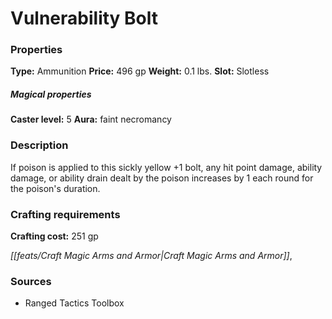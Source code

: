 ﻿---
Title: "Vulnerability Bolt"
Type: "Ammunition"
Price: "496 gp"
Weight: "0.1 lbs."
Slot: "Slotless"
Caster level: "5"
Aura: "faint necromancy"
Description: |
  "If poison is applied to this sickly yellow _+1 bolt_, any hit point damage, ability damage, or ability drain dealt by the poison increases by 1 each round for the poison's duration."
Crafting cost: "251 gp"
Sources: "['Ranged Tactics Toolbox']"
---

# Vulnerability Bolt

### Properties

**Type:** Ammunition **Price:** 496 gp **Weight:** 0.1 lbs. **Slot:** Slotless

##### Magical properties

**Caster level:** 5 **Aura:** faint necromancy

### Description

If poison is applied to this sickly yellow +1 bolt, any hit point damage, ability damage, or ability drain dealt by the poison increases by 1 each round for the poison's duration.

### Crafting requirements

**Crafting cost:** 251 gp

_[[feats/Craft Magic Arms and Armor|Craft Magic Arms and Armor]]_,

### Sources

* Ranged Tactics Toolbox